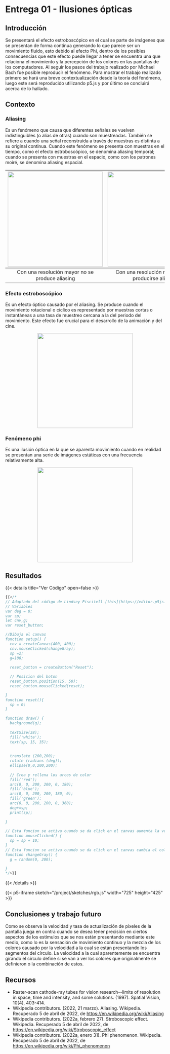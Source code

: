 # Entrega 01 - Ilusiones ópticas

## Introducción
Se presentará el efecto estroboscópico en el cual se parte de imágenes que se presentan de forma continua generando lo que parece ser un movimiento fluido, esto debido al efecto Phi, dentro de los posibles consecuencias que este efecto puede llegar a tener se encuentra una que relaciona el movimiento y la percepción de los colores en las pantallas de los computadores. Al seguir los pasos del trabajo realizado por Michael Bach fue posible reproducir el fenómeno. Para mostrar el trabajo realizado primero se hará una breve contextualización desde la teoría del fenómeno, luego este será reproducido utilizando p5.js y por último se concluirá  acerca de lo hallado.

## Contexto
### Aliasing
Es un fenómeno que causa que diferentes señales se vuelven indistinguibles (o alias de otras) cuando son muestreadas. También se refiere a cuando una señal reconstruida a través de muestras es distinta a su original continua. Cuando este fenómeno se presenta con muestras en el tiempo, como el efecto estroboscópico, se denomina aliasing temporal; cuando se presenta con muestras en el espacio, como con los patrones moiré, se denomina aliasing espacial.

<img src="https://upload.wikimedia.org/wikipedia/commons/3/31/Moire_pattern_of_bricks.jpg" width="300" />     |  <img src="https://upload.wikimedia.org/wikipedia/commons/f/fb/Moire_pattern_of_bricks_small.jpg" width="300" />
:-------------------------:|:-------------------------:
Con una resolución mayor no se produce aliasing  |  Con una resolución menor puede producirse aliasing

### Efecto estroboscópico
Es un efecto óptico causado por el aliasing. Se produce cuando el movimiento rotacional o cíclico es representado por muestras cortas o instantáneas a una tasa de muestreo cercana a la del periodo del movimiento. Este efecto fue crucial para el desarrollo de la animación y del cine.

<p align="center">
    <img src="https://upload.wikimedia.org/wikipedia/commons/c/c2/Photo4Wiki_strobo_effect_screwdriver.jpg" width="300" />
</p>

### Fenómeno phi
Es una ilusión óptica en la que se aparenta movimiento cuando en realidad se presentan una serie de imágenes estáticas con una frecuencia relativamente alta.

<p align="center">
    <img src="https://www.psychologynoteshq.com/wp-content/uploads/2012/01/phiphenomenon.gif" width="300" />
</p>

## Resultados

{{< details title="Ver Código" open=false >}}
```js
{{</*
// Adaptado del código de Lindsey Piscitell [this](https://editor.p5js.org/LindseyPiscitell/sketches/SJgoswgp)
// Variables
var deg = 0;
var sp;
let cnv,g;
var reset_button;

//Dibuja el canvas
function setup() { 
  cnv = createCanvas(400, 400);
  cnv.mouseClicked(changeGray);
  sp =2;
  g=100;
  
  reset_button = createButton("Reset");  

  // Posicion del boton
  reset_button.position(15, 50);
  reset_button.mouseClicked(reset);

}
function reset(){
  sp = 0;
}

function draw() { 
  background(g);
  
  textSize(38);
  fill('white');
  text(sp, 15, 35);
  
  
  translate (200,200);
  rotate (radians (deg));
  ellipse(0,0,200,200);
  
  // Crea y rellena los arcos de color
  fill('red');
  arc(0, 0, 200, 200, 0, 180);
  fill('blue');
  arc(0, 0, 200, 200, 180, 0);
  fill('green');
  arc(0, 0, 200, 200, 0, 360);
  deg+=sp;
  print(sp);
 
}

// Esta funcion se activa cuando se da click en el canvas aumenta la velocidad
function mouseClicked() {
  sp = sp + 10;
}
// Esta funcion se activa cuando se da click en el canvas cambia el color en escala de grises
function changeGray() {
  g = random(0, 200);

}
*/>}}
```
{{< /details >}}

{{< p5-iframe sketch="/project/sketches/rgb.js" width="725" height="425" >}}


## Conclusiones y trabajo futuro
Como se observa la velocidad y tasa de actualización de píxeles de la pantalla juega en contra cuando se desea tener precisión en ciertos aspectos de los estímulos que se nos están presentando mediante este medio, como lo es la sensación de movimiento continuo y la mezcla de los colores causado por la velocidad a la cual se están presentando los segmentos del círculo. La velocidad a la cual aparentemente se encuentra girando el círculo define si se van a ver los colores que originalmente se definieron o la combinación de estos.

## Recursos
- Raster-scan cathode-ray tubes for vision research--limits of resolution in space, time and intensity, and some solutions. (1997). Spatial Vision, 10(4), 403-414.
- Wikipedia contributors. (2022, 21 marzo). Aliasing. Wikipedia. Recuperado 5 de abril de 2022, de https://en.wikipedia.org/wiki/Aliasing
- Wikipedia contributors. (2022a, febrero 27). Stroboscopic effect. Wikipedia. Recuperado 5 de abril de 2022, de https://en.wikipedia.org/wiki/Stroboscopic_effect
- Wikipedia contributors. (2022a, enero 31). Phi phenomenon. Wikipedia. Recuperado 5 de abril de 2022, de https://en.wikipedia.org/wiki/Phi_phenomenon

